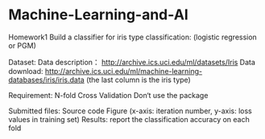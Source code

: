 # Machine-Learning-and-AI

Homework1
Build a classifier for iris type classification: (logistic regression or PGM)

Dataset:
Data description： http://archive.ics.uci.edu/ml/datasets/Iris
Data download: http://archive.ics.uci.edu/ml/machine-learning-databases/iris/iris.data     (the last column is the iris type)

Requirement:
N-fold Cross Validation
Don‘t use the package

Submitted files:
Source code 
Figure (x-axis: iteration number, y-axis: loss values in training set)
Results: report the classification accuracy on each fold

